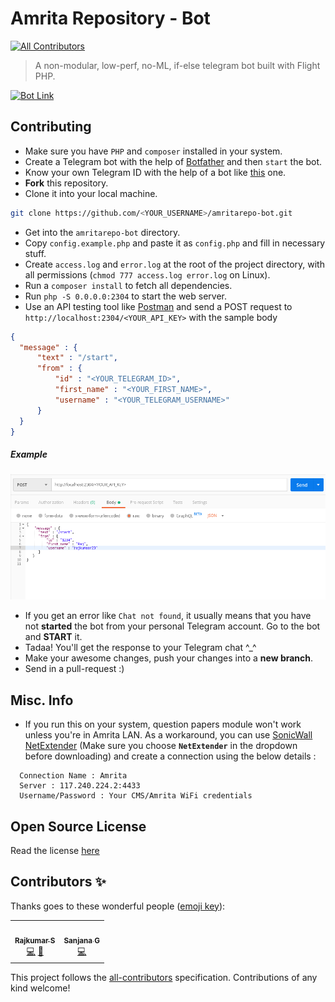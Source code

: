 # Amrita Repository - Bot
<!-- ALL-CONTRIBUTORS-BADGE:START - Do not remove or modify this section -->
[![All Contributors](https://img.shields.io/badge/all_contributors-2-orange.svg?style=flat-square)](#contributors-)
<!-- ALL-CONTRIBUTORS-BADGE:END -->
> A non-modular, low-perf, no-ML, if-else telegram bot built with Flight PHP.

[![Bot Link](https://img.shields.io/badge/Telegram-@amrepobot-informational)](https://t.me/amrepobot) 

## Contributing
- Make sure you have `PHP` and `composer` installed in your system.
- Create a Telegram bot with the help of [Botfather](https://t.me/botfather) and then `start` the bot.
- Know your own Telegram ID with the help of a bot like [this](https://t.me/chatid_echo_bot) one.
- **Fork** this repository.
- Clone it into your local machine.
```bash
git clone https://github.com/<YOUR_USERNAME>/amritarepo-bot.git
```
- Get into the `amritarepo-bot` directory.
- Copy `config.example.php` and paste it as `config.php` and fill in necessary stuff.
- Create `access.log` and `error.log` at the root of the project directory, with all permissions (`chmod 777 access.log error.log` on Linux).
- Run a `composer install` to fetch all dependencies.
- Run `php -S 0.0.0.0:2304` to start the web server.
- Use an API testing tool like [Postman](https://postman.com) and send a POST request to `http://localhost:2304/<YOUR_API_KEY>` with the sample body 
```json
{
  "message" : {
      "text" : "/start",
      "from" : {
          "id" : "<YOUR_TELEGRAM_ID>",
          "first_name" : "<YOUR_FIRST_NAME>",
          "username" : "<YOUR_TELEGRAM_USERNAME>"
      }
  }
}
```
##### Example 
![Postman](postman.png?raw=true)

- If you get an error like `Chat not found`, it usually means that you have not **started** the bot from your personal Telegram account. Go to the bot and **START** it.
- Tadaa! You'll get the response to your Telegram chat ^_^
- Make your awesome changes, push your changes into a **new branch**.
- Send in a pull-request :)

## Misc. Info
- If you run this on your system, question papers module won't work unless you're in Amrita LAN. As a workaround, you can use [SonicWall NetExtender](https://www.mysonicwall.com/muir/freedownloads) (Make sure you choose **`NetExtender`** in the dropdown before downloading) and create a connection using the below details :
```
  Connection Name : Amrita
  Server : 117.240.224.2:4433
  Username/Password : Your CMS/Amrita WiFi credentials
```

## Open Source License
Read the license [here](LICENSE)

## Contributors ✨

Thanks goes to these wonderful people ([emoji key](https://allcontributors.org/docs/en/emoji-key)):

<!-- ALL-CONTRIBUTORS-LIST:START - Do not remove or modify this section -->
<!-- prettier-ignore-start -->
<!-- markdownlint-disable -->
<table>
  <tr>
    <td align="center"><a href="https://rajkumaar.co.in"><img src="https://avatars1.githubusercontent.com/u/37476886?v=4" width="100px;" alt=""/><br /><sub><b>Rajkumar S</b></sub></a><br /><a href="https://github.com/rajkumaar23/amritarepo-bot/commits?author=rajkumaar23" title="Code">💻</a> <a href="https://github.com/rajkumaar23/amritarepo-bot/commits?author=rajkumaar23" title="Documentation">📖</a></td>
    <td align="center"><a href="https://github.com/sanjana2610"><img src="https://avatars3.githubusercontent.com/u/41717568?v=4" width="100px;" alt=""/><br /><sub><b>Sanjana G</b></sub></a><br /><a href="https://github.com/rajkumaar23/amritarepo-bot/commits?author=sanjana2610" title="Code">💻</a></td>
  </tr>
</table>

<!-- markdownlint-enable -->
<!-- prettier-ignore-end -->
<!-- ALL-CONTRIBUTORS-LIST:END -->

This project follows the [all-contributors](https://github.com/all-contributors/all-contributors) specification. Contributions of any kind welcome!